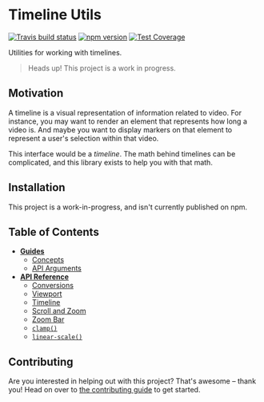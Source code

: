 # Timeline Utils

[![Travis build status](http://img.shields.io/travis/jamesplease/timeline-utils.svg?style=flat)](https://travis-ci.org/jamesplease/timeline-utils)
[![npm version](https://img.shields.io/npm/v/timeline-utils.svg)](https://www.npmjs.com/package/timeline-utils)
[![Test Coverage](https://coveralls.io/repos/github/jamesplease/timeline-utils/badge.svg?branch=master)](https://coveralls.io/github/jamesplease/timeline-utils?branch=master)

Utilities for working with timelines.

> Heads up! This project is a work in progress.

## Motivation

A timeline is a visual representation of information related to video. For instance, you may want to render an element that represents
how long a video is. And maybe you want to display markers on that element to represent a user's selection within that video.

This interface would be a _timeline_. The math behind timelines can be complicated, and this library exists to help you with that math.

## Installation

This project is a work-in-progress, and isn't currently published on npm.

## Table of Contents

- [**Guides**](./docs/guides/README.md)
  - [Concepts](./docs/guides/concepts.md)
  - [API Arguments](./docs/guides/api-arguments.md)
- [**API Reference**](./docs/api-reference/README.md)
  - [Conversions](./docs/api-reference/conversions.md)
  - [Viewport](./docs/api-reference/viewport.md)
  - [Timeline](./docs/api-reference/timeline.md)
  - [Scroll and Zoom](./docs/api-reference/scroll-and-zoom.md)
  - [Zoom Bar](./docs/api-reference/zoom-bar.md)
  - [`clamp()`](./docs/api-reference/clamp.md)
  - [`linear-scale()`](./docs/api-reference/linear-scale.md)

## Contributing

Are you interested in helping out with this project? That's awesome – thank you! Head on over to
[the contributing guide](./CONTRIBUTING.md) to get started.
